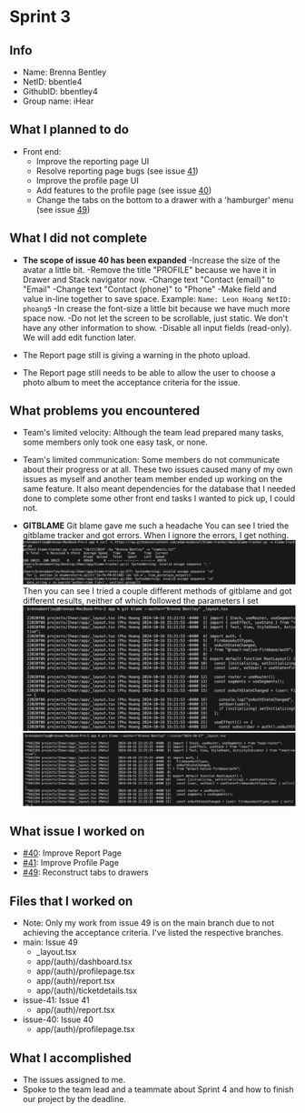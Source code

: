 # Sprint 3

## Info

- Name: Brenna Bentley
- NetID: bbentle4
- GithubID: bbentley4
- Group name: iHear

## What I planned to do

- Front end: 
    - Improve the reporting page UI
    - Resolve reporting page bugs (see issue [41](https://github.com/utk-cs340-fall24/iHear/issues/41))
    - Improve the profile page UI
    - Add features to the profile page (see issue [40](https://github.com/utk-cs340-fall24/iHear/pull/63)) 
    - Change the tabs on the bottom to a drawer with a 'hamburger' menu (see issue [49](https://github.com/utk-cs340-fall24/iHear/issues/49))

## What I did not complete

- **The scope of issue 40 has been expanded**
    -Increase the size of the avatar a little bit.
    -Remove the title "PROFILE" because we have it in Drawer and Stack navigator now.
    -Change text "Contact (email)" to "Email"
    -Change text "Contact (phone)" to "Phone"
    -Make field and value in-line together to save space. Example:
        `Name: Leon Hoang
        NetID: phoang5`
    -In crease the font-size a little bit because we have much more space now.
    -Do not let the screen to be scrollable, just static. We don't have any other information to show.
    -Disable all input fields (read-only). We will add edit function later.

- The Report page still is giving a warning in the photo upload.
- The Report page still needs to be able to allow the user to choose a photo album to meet the acceptance criteria for the issue.

## What problems you encountered

- Team's limited velocity: Although the team lead prepared many tasks, some members only took one easy task, or none.
- Team's limited communication: Some members do not communicate about their progress or at all.
These two issues caused many of my own issues as myself and another team member ended up working on the same feature. 
It also meant dependencies for the database that I needed done to complete some other front end tasks I wanted to pick up, I could not.

- **GITBLAME**
Git blame gave me such a headache
You can see I tried the gitblame tracker and got errors. When I ignore the errors, I get nothing.
![blametracker](blametracker-attempt.png)
Then you can see I tried a couple different methods of gitblame and got different results, neither of which followed the parameters I set
![author](git-blame-author.png)
![date](git-blame-date.png)
## What issue I worked on

- [#40](https://github.com/utk-cs340-fall24/iHear/issues/40): Improve Report Page
- [#41](https://github.com/utk-cs340-fall24/iHear/issues/41): Improve Profile Page
- [#49](https://github.com/utk-cs340-fall24/iHear/issues/49): Reconstruct tabs to drawers

## Files that I worked on

- Note: Only my work from issue 49 is on the main branch due to not achieving the acceptance criteria. I've listed the respective branches.  
- main: Issue 49
    - _layout.tsx
    - app/(auth)/dashboard.tsx
    - app/(auth)/profilepage.tsx
    - app/(auth)/report.tsx
    - app/(auth)/ticketdetails.tsx
- issue-41: Issue 41
    - app/(auth)/report.tsx
- issue-40: Issue 40
    - app/(auth)/profilepage.tsx

## What I accomplished

- The issues assigned to me. 
- Spoke to the team lead and a teammate about Sprint 4 and how to finish our project by the deadline.


